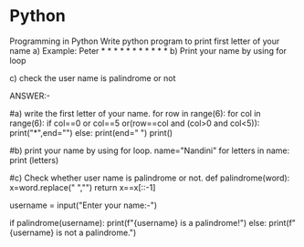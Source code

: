 # Python
Programming in Python
Write python program to print first letter of your name 
a) Example: Peter
               *      *
               *             *
               *              *
               *      *
               *
               *
               *
b) Print your name by using for loop

c) check the user name is palindrome or not

ANSWER:-

#a) write the first letter of your name.
for row in range(6):
    for col in range(6):
        if col==0 or col==5 or(row==col and (col>0 and col<5)):
            print("*",end="")
        else:
            print(end=" ")
    print()
      
#b) print your name by using for loop.
name="Nandini"
for letters in name:
    print (letters)

#c) Check whether user name is palindrome or not.
def palindrome(word):
    x=word.replace(" ","")
    return x==x[::-1]

username = input("Enter your name:-")

if palindrome(username):
    print(f"{username} is a palindrome!")
else:
    print(f"{username} is not a palindrome.")

